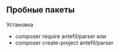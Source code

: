 ## Пробные пакеты

Установка
 - composer require antefil/parser 
 или
 - composer create-project antefil/parser